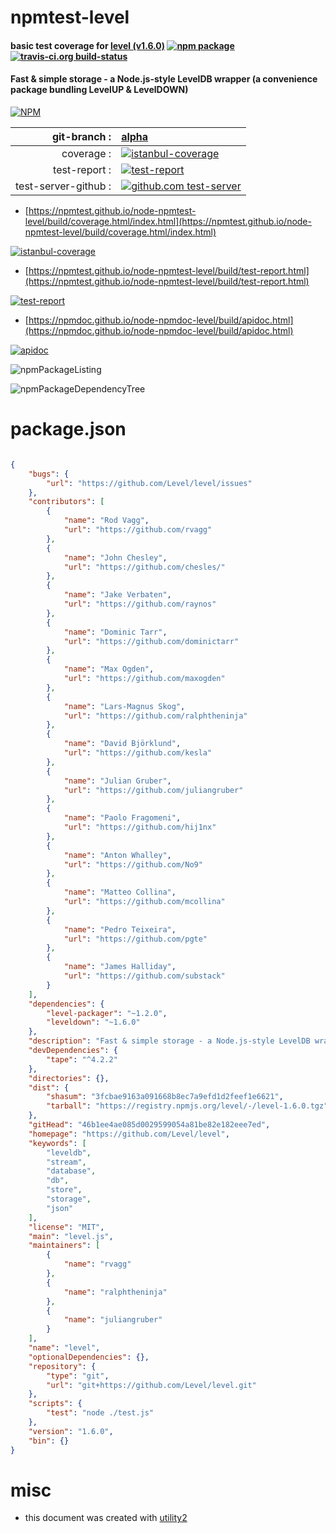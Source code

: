 # npmtest-level

#### basic test coverage for  [level (v1.6.0)](https://github.com/Level/level)  [![npm package](https://img.shields.io/npm/v/npmtest-level.svg?style=flat-square)](https://www.npmjs.org/package/npmtest-level) [![travis-ci.org build-status](https://api.travis-ci.org/npmtest/node-npmtest-level.svg)](https://travis-ci.org/npmtest/node-npmtest-level)

#### Fast & simple storage - a Node.js-style LevelDB wrapper (a convenience package bundling LevelUP & LevelDOWN)

[![NPM](https://nodei.co/npm/level.png?downloads=true&downloadRank=true&stars=true)](https://www.npmjs.com/package/level)

| git-branch : | [alpha](https://github.com/npmtest/node-npmtest-level/tree/alpha)|
|--:|:--|
| coverage : | [![istanbul-coverage](https://npmtest.github.io/node-npmtest-level/build/coverage.badge.svg)](https://npmtest.github.io/node-npmtest-level/build/coverage.html/index.html)|
| test-report : | [![test-report](https://npmtest.github.io/node-npmtest-level/build/test-report.badge.svg)](https://npmtest.github.io/node-npmtest-level/build/test-report.html)|
| test-server-github : | [![github.com test-server](https://npmtest.github.io/node-npmtest-level/GitHub-Mark-32px.png)](https://npmtest.github.io/node-npmtest-level/build/app/index.html) | | build-artifacts : | [![build-artifacts](https://npmtest.github.io/node-npmtest-level/glyphicons_144_folder_open.png)](https://github.com/npmtest/node-npmtest-level/tree/gh-pages/build)|

- [https://npmtest.github.io/node-npmtest-level/build/coverage.html/index.html](https://npmtest.github.io/node-npmtest-level/build/coverage.html/index.html)

[![istanbul-coverage](https://npmtest.github.io/node-npmtest-level/build/screenCapture.buildCi.browser.%252Ftmp%252Fbuild%252Fcoverage.lib.html.png)](https://npmtest.github.io/node-npmtest-level/build/coverage.html/index.html)

- [https://npmtest.github.io/node-npmtest-level/build/test-report.html](https://npmtest.github.io/node-npmtest-level/build/test-report.html)

[![test-report](https://npmtest.github.io/node-npmtest-level/build/screenCapture.buildCi.browser.%252Ftmp%252Fbuild%252Ftest-report.html.png)](https://npmtest.github.io/node-npmtest-level/build/test-report.html)

- [https://npmdoc.github.io/node-npmdoc-level/build/apidoc.html](https://npmdoc.github.io/node-npmdoc-level/build/apidoc.html)

[![apidoc](https://npmdoc.github.io/node-npmdoc-level/build/screenCapture.buildCi.browser.%252Ftmp%252Fbuild%252Fapidoc.html.png)](https://npmdoc.github.io/node-npmdoc-level/build/apidoc.html)

![npmPackageListing](https://npmtest.github.io/node-npmtest-level/build/screenCapture.npmPackageListing.svg)

![npmPackageDependencyTree](https://npmtest.github.io/node-npmtest-level/build/screenCapture.npmPackageDependencyTree.svg)



# package.json

```json

{
    "bugs": {
        "url": "https://github.com/Level/level/issues"
    },
    "contributors": [
        {
            "name": "Rod Vagg",
            "url": "https://github.com/rvagg"
        },
        {
            "name": "John Chesley",
            "url": "https://github.com/chesles/"
        },
        {
            "name": "Jake Verbaten",
            "url": "https://github.com/raynos"
        },
        {
            "name": "Dominic Tarr",
            "url": "https://github.com/dominictarr"
        },
        {
            "name": "Max Ogden",
            "url": "https://github.com/maxogden"
        },
        {
            "name": "Lars-Magnus Skog",
            "url": "https://github.com/ralphtheninja"
        },
        {
            "name": "David Björklund",
            "url": "https://github.com/kesla"
        },
        {
            "name": "Julian Gruber",
            "url": "https://github.com/juliangruber"
        },
        {
            "name": "Paolo Fragomeni",
            "url": "https://github.com/hij1nx"
        },
        {
            "name": "Anton Whalley",
            "url": "https://github.com/No9"
        },
        {
            "name": "Matteo Collina",
            "url": "https://github.com/mcollina"
        },
        {
            "name": "Pedro Teixeira",
            "url": "https://github.com/pgte"
        },
        {
            "name": "James Halliday",
            "url": "https://github.com/substack"
        }
    ],
    "dependencies": {
        "level-packager": "~1.2.0",
        "leveldown": "~1.6.0"
    },
    "description": "Fast & simple storage - a Node.js-style LevelDB wrapper (a convenience package bundling LevelUP & LevelDOWN)",
    "devDependencies": {
        "tape": "^4.2.2"
    },
    "directories": {},
    "dist": {
        "shasum": "3fcbae9163a091668b8ec7a9efd1d2feef1e6621",
        "tarball": "https://registry.npmjs.org/level/-/level-1.6.0.tgz"
    },
    "gitHead": "46b1ee4ae085d0029599054a81be82e182eee7ed",
    "homepage": "https://github.com/Level/level",
    "keywords": [
        "leveldb",
        "stream",
        "database",
        "db",
        "store",
        "storage",
        "json"
    ],
    "license": "MIT",
    "main": "level.js",
    "maintainers": [
        {
            "name": "rvagg"
        },
        {
            "name": "ralphtheninja"
        },
        {
            "name": "juliangruber"
        }
    ],
    "name": "level",
    "optionalDependencies": {},
    "repository": {
        "type": "git",
        "url": "git+https://github.com/Level/level.git"
    },
    "scripts": {
        "test": "node ./test.js"
    },
    "version": "1.6.0",
    "bin": {}
}
```



# misc
- this document was created with [utility2](https://github.com/kaizhu256/node-utility2)
